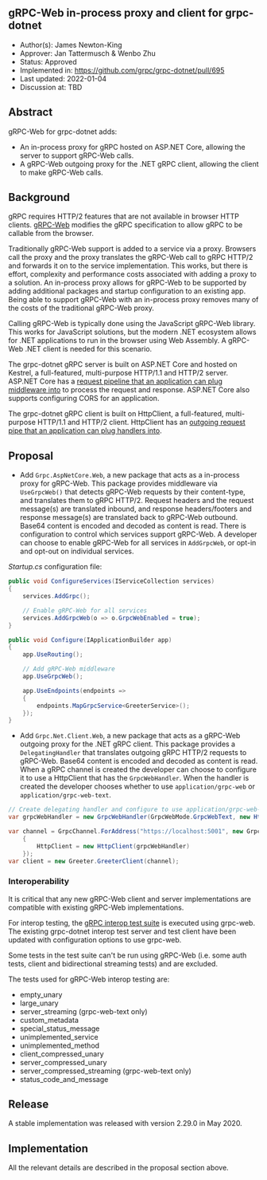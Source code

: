 gRPC-Web in-process proxy and client for grpc-dotnet
----
* Author(s): James Newton-King
* Approver: Jan Tattermusch & Wenbo Zhu
* Status: Approved
* Implemented in: https://github.com/grpc/grpc-dotnet/pull/695
* Last updated: 2022-01-04
* Discussion at: TBD

## Abstract

gRPC-Web for grpc-dotnet adds:

* An in-process proxy for gRPC hosted on ASP.NET Core, allowing the server to support gRPC-Web calls.
* A gRPC-Web outgoing proxy for the .NET gRPC client, allowing the client to make gRPC-Web calls.

## Background

gRPC requires HTTP/2 features that are not available in browser HTTP clients. [gRPC-Web](https://github.com/grpc/grpc/blob/master/doc/PROTOCOL-WEB.md) modifies the gRPC specification to allow gRPC to be callable from the browser.

Traditionally gRPC-Web support is added to a service via a proxy. Browsers call the proxy and the proxy translates the gRPC-Web call to gRPC HTTP/2 and forwards it on to the service implementation. This works, but there is effort, complexity and performance costs associated with adding a proxy to a solution. An in-process proxy allows for gRPC-Web to be supported by adding additional packages and startup configuration to an existing app. Being able to support gRPC-Web with an in-process proxy removes many of the costs of the traditional gRPC-Web proxy.

Calling gRPC-Web is typically done using the JavaScript gRPC-Web library. This works for JavaScript solutions, but the modern .NET ecosystem allows for .NET applications to run in the browser using Web Assembly. A gRPC-Web .NET client is needed for this scenario.

The grpc-dotnet gRPC server is built on ASP.NET Core and hosted on Kestrel, a full-featured, multi-purpose HTTP/1.1 and HTTP/2 server. ASP.NET Core has a [request pipeline that an application can plug middleware into](https://docs.microsoft.com/aspnet/core/fundamentals/middleware) to process the request and response. ASP.NET Core also supports configuring CORS for an application.

The grpc-dotnet gRPC client is built on HttpClient, a full-featured, multi-purpose HTTP/1.1 and HTTP/2 client. HttpClient has an [outgoing request pipe that an application can plug handlers into](https://docs.microsoft.com/dotnet/api/system.net.http.httpmessagehandler).

## Proposal

* Add `Grpc.AspNetCore.Web`, a new package that acts as a in-process proxy for gRPC-Web. This package provides middleware via `UseGrpcWeb()` that detects gRPC-Web requests by their content-type, and translates them to gRPC HTTP/2. Request headers and the request message(s) are translated inbound, and response headers/footers and response message(s) are translated back to gRPC-Web outbound. Base64 content is encoded and decoded as content is read. There is configuration to control which services support gRPC-Web. A developer can choose to enable gRPC-Web for all services in `AddGrpcWeb`, or opt-in and opt-out on individual services.

*Startup.cs* configuration file:

```csharp
public void ConfigureServices(IServiceCollection services)
{
    services.AddGrpc();

    // Enable gRPC-Web for all services
    services.AddGrpcWeb(o => o.GrpcWebEnabled = true);
}

public void Configure(IApplicationBuilder app)
{
    app.UseRouting();

    // Add gRPC-Web middleware
    app.UseGrpcWeb();

    app.UseEndpoints(endpoints =>
    {
        endpoints.MapGrpcService<GreeterService>();
    });
}
```

* Add `Grpc.Net.Client.Web`, a new package that acts as a gRPC-Web outgoing proxy for the .NET gRPC client. This package provides a `DelegatingHandler` that translates outgoing gRPC HTTP/2 requests to gRPC-Web. Base64 content is encoded and decoded as content is read. When a gRPC channel is created the developer can choose to configure it to use a HttpClient that has the `GrpcWebHandler`. When the handler is created the developer chooses whether to use `application/grpc-web` or `application/grpc-web-text`.

```csharp
// Create delegating handler and configure to use application/grpc-web-text
var grpcWebHandler = new GrpcWebHandler(GrpcWebMode.GrpcWebText, new HttpClientHandler());

var channel = GrpcChannel.ForAddress("https://localhost:5001", new GrpcChannelOptions
    {
        HttpClient = new HttpClient(grpcWebHandler)
    });
var client = new Greeter.GreeterClient(channel);
```

### Interoperability

It is critical that any new gRPC-Web client and server implementations are compatible with existing gRPC-Web implementations.

For interop testing, the [gRPC interop test suite](https://github.com/grpc/grpc/blob/master/doc/interop-test-descriptions.md) is executed using grpc-web. The existing grpc-dotnet interop test server and test client have been updated with configuration options to use grpc-web.

Some tests in the test suite can't be run using gRPC-Web (i.e. some auth tests, client and bidirectional streaming tests) and are excluded.

The tests used for gRPC-Web interop testing are:

* empty_unary
* large_unary
* server_streaming (grpc-web-text only)
* custom_metadata
* special_status_message
* unimplemented_service
* unimplemented_method
* client_compressed_unary
* server_compressed_unary
* server_compressed_streaming (grpc-web-text only)
* status_code_and_message

## Release

A stable implementation was released with version 2.29.0 in May 2020.

## Implementation
All the relevant details are described in the proposal section above.
